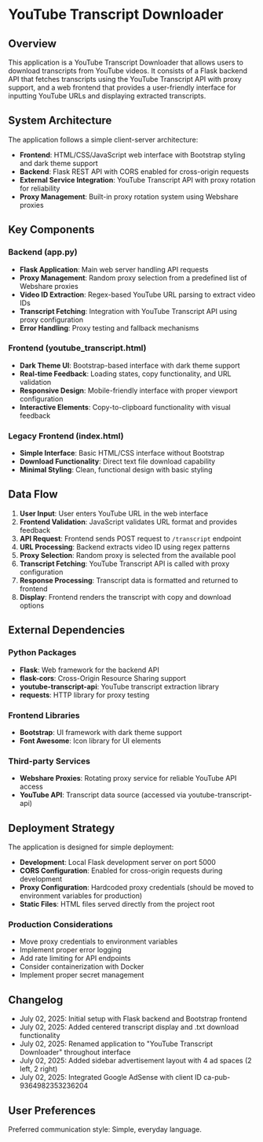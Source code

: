 # YouTube Transcript Downloader

## Overview

This application is a YouTube Transcript Downloader that allows users to download transcripts from YouTube videos. It consists of a Flask backend API that fetches transcripts using the YouTube Transcript API with proxy support, and a web frontend that provides a user-friendly interface for inputting YouTube URLs and displaying extracted transcripts.

## System Architecture

The application follows a simple client-server architecture:

- **Frontend**: HTML/CSS/JavaScript web interface with Bootstrap styling and dark theme support
- **Backend**: Flask REST API with CORS enabled for cross-origin requests
- **External Service Integration**: YouTube Transcript API with proxy rotation for reliability
- **Proxy Management**: Built-in proxy rotation system using Webshare proxies

## Key Components

### Backend (app.py)
- **Flask Application**: Main web server handling API requests
- **Proxy Management**: Random proxy selection from a predefined list of Webshare proxies
- **Video ID Extraction**: Regex-based YouTube URL parsing to extract video IDs
- **Transcript Fetching**: Integration with YouTube Transcript API using proxy configuration
- **Error Handling**: Proxy testing and fallback mechanisms

### Frontend (youtube_transcript.html)
- **Dark Theme UI**: Bootstrap-based interface with dark theme support
- **Real-time Feedback**: Loading states, copy functionality, and URL validation
- **Responsive Design**: Mobile-friendly interface with proper viewport configuration
- **Interactive Elements**: Copy-to-clipboard functionality with visual feedback

### Legacy Frontend (index.html)
- **Simple Interface**: Basic HTML/CSS interface without Bootstrap
- **Download Functionality**: Direct text file download capability
- **Minimal Styling**: Clean, functional design with basic styling

## Data Flow

1. **User Input**: User enters YouTube URL in the web interface
2. **Frontend Validation**: JavaScript validates URL format and provides feedback
3. **API Request**: Frontend sends POST request to `/transcript` endpoint
4. **URL Processing**: Backend extracts video ID using regex patterns
5. **Proxy Selection**: Random proxy is selected from the available pool
6. **Transcript Fetching**: YouTube Transcript API is called with proxy configuration
7. **Response Processing**: Transcript data is formatted and returned to frontend
8. **Display**: Frontend renders the transcript with copy and download options

## External Dependencies

### Python Packages
- **Flask**: Web framework for the backend API
- **flask-cors**: Cross-Origin Resource Sharing support
- **youtube-transcript-api**: YouTube transcript extraction library
- **requests**: HTTP library for proxy testing

### Frontend Libraries
- **Bootstrap**: UI framework with dark theme support
- **Font Awesome**: Icon library for UI elements

### Third-party Services
- **Webshare Proxies**: Rotating proxy service for reliable YouTube API access
- **YouTube API**: Transcript data source (accessed via youtube-transcript-api)

## Deployment Strategy

The application is designed for simple deployment:

- **Development**: Local Flask development server on port 5000
- **CORS Configuration**: Enabled for cross-origin requests during development
- **Proxy Configuration**: Hardcoded proxy credentials (should be moved to environment variables for production)
- **Static Files**: HTML files served directly from the project root

### Production Considerations
- Move proxy credentials to environment variables
- Implement proper error logging
- Add rate limiting for API endpoints
- Consider containerization with Docker
- Implement proper secret management

## Changelog

- July 02, 2025: Initial setup with Flask backend and Bootstrap frontend
- July 02, 2025: Added centered transcript display and .txt download functionality
- July 02, 2025: Renamed application to "YouTube Transcript Downloader" throughout interface
- July 02, 2025: Added sidebar advertisement layout with 4 ad spaces (2 left, 2 right)
- July 02, 2025: Integrated Google AdSense with client ID ca-pub-9364982353236204

## User Preferences

Preferred communication style: Simple, everyday language.